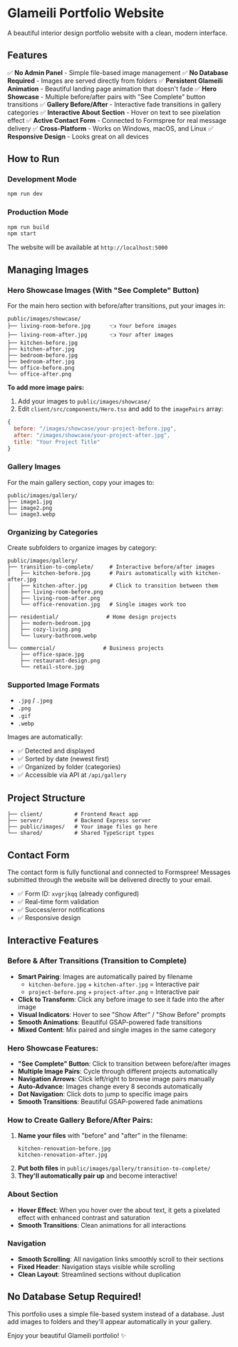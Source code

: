 # Glameili Portfolio Website

A beautiful interior design portfolio website with a clean, modern interface.

## Features

✅ **No Admin Panel** - Simple file-based image management
✅ **No Database Required** - Images are served directly from folders
✅ **Persistent Glameili Animation** - Beautiful landing page animation that doesn't fade
✅ **Hero Showcase** - Multiple before/after pairs with "See Complete" button transitions
✅ **Gallery Before/After** - Interactive fade transitions in gallery categories
✅ **Interactive About Section** - Hover on text to see pixelation effect
✅ **Active Contact Form** - Connected to Formspree for real message delivery
✅ **Cross-Platform** - Works on Windows, macOS, and Linux
✅ **Responsive Design** - Looks great on all devices

## How to Run

### Development Mode
```bash
npm run dev
```

### Production Mode
```bash
npm run build
npm start
```

The website will be available at `http://localhost:5000`

## Managing Images

### Hero Showcase Images (With "See Complete" Button)
For the main hero section with before/after transitions, put your images in:

```
public/images/showcase/
├── living-room-before.jpg      👈 Your before images
├── living-room-after.jpg       👈 Your after images  
├── kitchen-before.jpg
├── kitchen-after.jpg
├── bedroom-before.jpg
├── bedroom-after.jpg
└── office-before.png
└── office-after.png
```

**To add more image pairs:**
1. Add your images to `public/images/showcase/`
2. Edit `client/src/components/Hero.tsx` and add to the `imagePairs` array:
```javascript
{
  before: "/images/showcase/your-project-before.jpg",
  after: "/images/showcase/your-project-after.jpg", 
  title: "Your Project Title"
}
```

### Gallery Images 
For the main gallery section, copy your images to:

```
public/images/gallery/
├── image1.jpg
├── image2.png
└── image3.webp
```

### Organizing by Categories
Create subfolders to organize images by category:

```
public/images/gallery/
├── transition-to-complete/     # Interactive before/after images
│   ├── kitchen-before.jpg      # Pairs automatically with kitchen-after.jpg
│   ├── kitchen-after.jpg       # Click to transition between them
│   ├── living-room-before.png
│   ├── living-room-after.png
│   └── office-renovation.jpg   # Single images work too
│
├── residential/               # Home design projects
│   ├── modern-bedroom.jpg
│   ├── cozy-living.png
│   └── luxury-bathroom.webp
│
└── commercial/               # Business projects  
    ├── office-space.jpg
    ├── restaurant-design.png
    └── retail-store.jpg
```

### Supported Image Formats
- `.jpg` / `.jpeg`
- `.png`
- `.gif`
- `.webp`

Images are automatically:
- ✅ Detected and displayed
- ✅ Sorted by date (newest first)
- ✅ Organized by folder (categories)
- ✅ Accessible via API at `/api/gallery`

## Project Structure

```
├── client/          # Frontend React app
├── server/          # Backend Express server
├── public/images/   # Your image files go here
└── shared/          # Shared TypeScript types
```

## Contact Form

The contact form is fully functional and connected to Formspree! Messages submitted through the website will be delivered directly to your email.

- ✅ Form ID: `xvgrjkqq` (already configured)
- ✅ Real-time form validation
- ✅ Success/error notifications
- ✅ Responsive design

## Interactive Features

### Before & After Transitions (Transition to Complete)
- **Smart Pairing**: Images are automatically paired by filename
  - `kitchen-before.jpg` + `kitchen-after.jpg` = Interactive pair
  - `project-before.png` + `project-after.png` = Interactive pair
- **Click to Transform**: Click any before image to see it fade into the after image
- **Visual Indicators**: Hover to see "Show After" / "Show Before" prompts
- **Smooth Animations**: Beautiful GSAP-powered fade transitions
- **Mixed Content**: Mix paired and single images in the same category

### Hero Showcase Features:
- **"See Complete" Button**: Click to transition between before/after images
- **Multiple Image Pairs**: Cycle through different projects automatically
- **Navigation Arrows**: Click left/right to browse image pairs manually
- **Auto-Advance**: Images change every 8 seconds automatically
- **Dot Navigation**: Click dots to jump to specific image pairs
- **Smooth Transitions**: Beautiful GSAP-powered fade animations

### How to Create Gallery Before/After Pairs:
1. **Name your files** with "before" and "after" in the filename:
   ```
   kitchen-renovation-before.jpg
   kitchen-renovation-after.jpg
   ```
2. **Put both files** in `public/images/gallery/transition-to-complete/`
3. **They'll automatically pair up** and become interactive!

### About Section
- **Hover Effect**: When you hover over the about text, it gets a pixelated effect with enhanced contrast and saturation
- **Smooth Transitions**: Clean animations for all interactions

### Navigation
- **Smooth Scrolling**: All navigation links smoothly scroll to their sections
- **Fixed Header**: Navigation stays visible while scrolling
- **Clean Layout**: Streamlined sections without duplication

## No Database Setup Required!

This portfolio uses a simple file-based system instead of a database. Just add images to folders and they'll appear automatically in your gallery.

Enjoy your beautiful Glameili portfolio! ✨